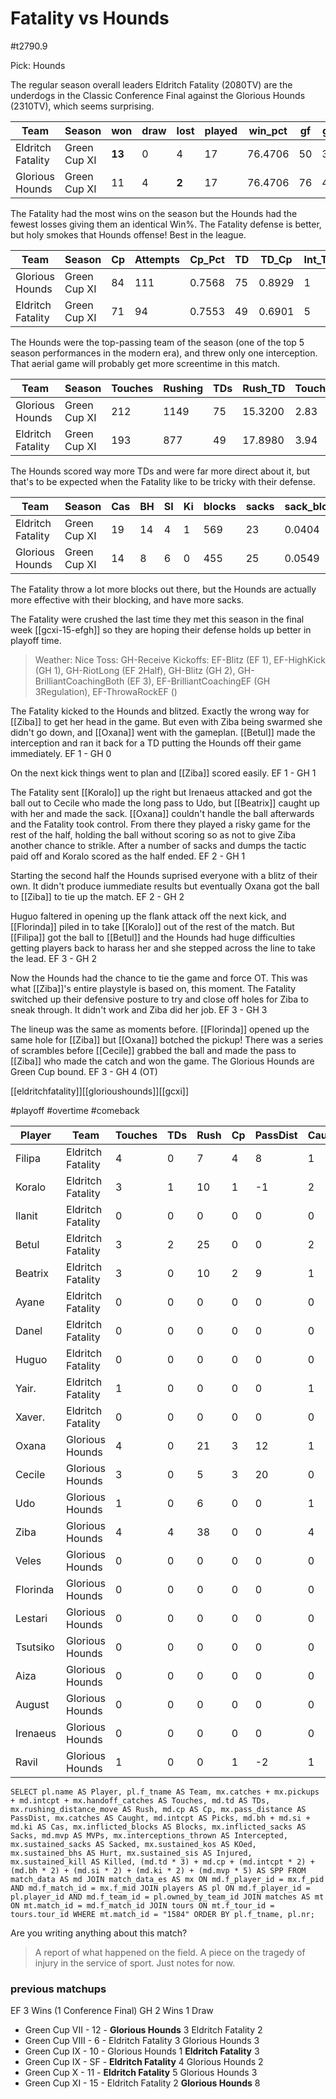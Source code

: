 # Fatality vs Hounds

#t2790.9

Pick: Hounds

The regular season overall leaders Eldritch Fatality (2080TV) are the underdogs in the Classic Conference Final against the Glorious Hounds (2310TV), which seems surprising.

| Team              | Season       | won  | draw | lost | played | win_pct | gf   | ga   | GF_match | GA_match | cas  | Cas_match | tcdiff | ff   |
|-------------------|--------------|------|------|------|--------|---------|------|------|----------|----------|------|-----------|--------|------|
| Eldritch Fatality | Green Cup XI | **13** |  0 |    4 |     17 | 76.4706 |   50 |   31 |   2.9412 |   1.8235 |   19 |    1.1176 |    -14 |    3 |
| Glorious Hounds   | Green Cup XI |   11 |    4 | **2** |    17 | 76.4706 |   76 |   46 |   4.4706 |   2.7059 |   14 |    0.8235 |    -14 |    0 |

The Fatality had the most wins on the season but the Hounds had the fewest losses giving them an identical Win%. The Fatality defense is better, but holy smokes that Hounds offense! Best in the league.

| Team              | Season       | Cp   | Attempts | Cp_Pct | TD   | TD_Cp  | Int_Thrown | Int_Rate | Handoff | Hand_Cp |
|-------------------|--------------|------|----------|--------|------|--------|------------|----------|---------|---------|
| Glorious Hounds   | Green Cup XI |   84 |      111 | 0.7568 |   75 | 0.8929 |          1 |   0.0090 |      17 |  0.2024 |
| Eldritch Fatality | Green Cup XI |   71 |       94 | 0.7553 |   49 | 0.6901 |          5 |   0.0532 |      17 |  0.2394 |

The Hounds were the top-passing team of the season (one of the top 5 season performances in the modern era), and threw only one interception. That aerial game will probably get more screentime in this match.

| Team              | Season       | Touches | Rushing | TDs  | Rush_TD | Touches_TD |
|-------------------|--------------|---------|---------|------|---------|------------|
| Glorious Hounds   | Green Cup XI |     212 |    1149 |   75 | 15.3200 |       2.83 |
| Eldritch Fatality | Green Cup XI |     193 |     877 |   49 | 17.8980 |       3.94 |

The Hounds scored way more TDs and were far more direct about it, but that's to be expected when the Fatality like to be tricky with their defense.

| Team              | Season       | Cas  | BH   | SI   | Ki   | blocks | sacks | sack_block | cas_block | knockdowns | down_block |
|-------------------|--------------|------|------|------|------|--------|-------|------------|-----------|------------|------------|
| Eldritch Fatality | Green Cup XI |   19 |   14 |    4 |    1 |    569 |    23 |     0.0404 |    0.0334 |        268 |     0.4710 |
| Glorious Hounds   | Green Cup XI |   14 |    8 |    6 |    0 |    455 |    25 |     0.0549 |    0.0308 |        227 |     0.4989 |

The Fatality throw a lot more blocks out there, but the Hounds are actually more effective with their blocking, and have more sacks.

The Fatality were crushed the last time they met this season in the final week [[gcxi-15-efgh]] so they are hoping their defense holds up better in playoff time.

> Weather: Nice
> Toss: GH-Receive
> Kickoffs: EF-Blitz (EF 1), EF-HighKick (GH 1), GH-RiotLong (EF 2Half), GH-Blitz (GH 2), GH-BrilliantCoachingBoth (EF 3), EF-BrilliantCoachingEF (GH 3Regulation), EF-ThrowaRockEF ()

The Fatality kicked to the Hounds and blitzed. Exactly the wrong way for [[Ziba]] to get her head in the game. But even with Ziba being swarmed she didn't go down, and [[Oxana]] went with the gameplan. [[Betul]] made the interception and ran it back for a TD putting the Hounds off their game immediately. EF 1 - GH 0

On the next kick things went to plan and [[Ziba]] scored easily. EF 1 - GH 1

The Fatality sent [[Koralo]] up the right but Irenaeus attacked and got the ball out to Cecile who made the long pass to Udo, but [[Beatrix]] caught up with her and made the sack. [[Oxana]] couldn't handle the ball afterwards and the Fatality took control. From there they played a risky game for the rest of the half, holding the ball without scoring so as not to give Ziba another chance to strikle. After a number of sacks and dumps the tactic paid off and Koralo scored as the half ended. EF 2 - GH 1

Starting the second half the Hounds suprised everyone with a blitz of their own. It didn't produce iummediate results but eventually Oxana got the ball to [[Ziba]] to tie up the match. EF 2 - GH 2

Huguo faltered in opening up the flank attack off the next kick, and [[Florinda]] piled in to take [[Koralo]] out of the rest of the match. But [[Filipa]] got the ball to [[Betul]] and the Hounds had huge difficulties getting players back to harass her and she stepped across the line to take the lead. EF 3 - GH 2

Now the Hounds had the chance to tie the game and force OT. This was what [[Ziba]]'s entire playstyle is based on, this moment. The Fatality switched up their defensive posture to try and close off holes for Ziba to sneak through. It didn't work and Ziba did her job. EF 3 - GH 3

The lineup was the same as moments before. [[Florinda]] opened up the same hole for [[Ziba]] but [[Oxana]] botched the pickup! There was a series of scrambles before [[Cecile]] grabbed the ball and made the pass to [[Ziba]] who made the catch and won the game. The Glorious Hounds are Green Cup bound. EF 3 - GH 4 (OT)


[[eldritchfatality]][[glorioushounds]][[gcxi]]

#playoff #overtime #comeback 


| Player    | Team              | Touches | TDs  | Rush | Cp   | PassDist | Caught | Picks | Cas  | Blocks | Sacks | MVPs | Intercepted | Sacked | KOed | Hurt | Injured | Killed | SPP  |
|-----------|-------------------|---------|------|------|------|----------|--------|-------|------|--------|-------|------|-------------|--------|------|------|---------|--------|------|
| Filipa   | Eldritch Fatality |       4 |    0 |    7 |    4 |        8 |      1 |     1 |    0 |      0 |     0 |    0 |           1 |      1 |    0 |    0 |       0 |      0 |    6 |
| Koralo   | Eldritch Fatality |       3 |    1 |   10 |    1 |       -1 |      2 |     0 |    0 |      1 |     0 |    0 |           0 |      2 |    0 |    1 |       0 |      0 |    4 |
| Ilanit   | Eldritch Fatality |       0 |    0 |    0 |    0 |        0 |      0 |     0 |    0 |      4 |     1 |    0 |           0 |      0 |    0 |    0 |       0 |      0 |    0 |
| Betul    | Eldritch Fatality |       3 |    2 |   25 |    0 |        0 |      2 |     1 |    0 |      0 |     0 |    0 |           0 |      0 |    0 |    0 |       0 |      0 |    8 |
| Beatrix  | Eldritch Fatality |       3 |    0 |   10 |    2 |        9 |      1 |     0 |    1 |      5 |     1 |    1 |           0 |      0 |    0 |    0 |       0 |      0 |    9 |
| Ayane    | Eldritch Fatality |       0 |    0 |    0 |    0 |        0 |      0 |     0 |    0 |     11 |     1 |    0 |           0 |      0 |    0 |    0 |       0 |      0 |    0 |
| Danel    | Eldritch Fatality |       0 |    0 |    0 |    0 |        0 |      0 |     0 |    0 |      8 |     0 |    0 |           0 |      0 |    0 |    0 |       0 |      0 |    0 |
| Huguo    | Eldritch Fatality |       0 |    0 |    0 |    0 |        0 |      0 |     0 |    0 |     12 |     0 |    0 |           0 |      0 |    0 |    0 |       0 |      0 |    0 |
| Yair.    | Eldritch Fatality |       1 |    0 |    0 |    0 |        0 |      1 |     0 |    0 |      5 |     0 |    0 |           0 |      0 |    0 |    0 |       0 |      0 |    0 |
| Xaver.   | Eldritch Fatality |       0 |    0 |    0 |    0 |        0 |      0 |     0 |    0 |      6 |     0 |    0 |           0 |      0 |    0 |    0 |       0 |      0 |    0 |
| Oxana    | Glorious Hounds   |       4 |    0 |   21 |    3 |       12 |      1 |     0 |    0 |      1 |     0 |    0 |           1 |      0 |    0 |    0 |       0 |      0 |    3 |
| Cecile   | Glorious Hounds   |       3 |    0 |    5 |    3 |       20 |      0 |     0 |    0 |      1 |     0 |    0 |           0 |      0 |    0 |    0 |       0 |      0 |    3 |
| Udo      | Glorious Hounds   |       1 |    0 |    6 |    0 |        0 |      1 |     0 |    0 |      0 |     0 |    0 |           0 |      1 |    0 |    1 |       0 |      0 |    0 |
| Ziba     | Glorious Hounds   |       4 |    4 |   38 |    0 |        0 |      4 |     0 |    0 |      0 |     0 |    0 |           0 |      0 |    0 |    0 |       0 |      0 |   12 |
| Veles    | Glorious Hounds   |       0 |    0 |    0 |    0 |        0 |      0 |     0 |    0 |      5 |     0 |    0 |           0 |      0 |    0 |    0 |       0 |      0 |    0 |
| Florinda | Glorious Hounds   |       0 |    0 |    0 |    0 |        0 |      0 |     0 |    3 |     10 |     0 |    0 |           0 |      0 |    0 |    0 |       0 |      0 |    6 |
| Lestari  | Glorious Hounds   |       0 |    0 |    0 |    0 |        0 |      0 |     0 |    0 |      2 |     0 |    1 |           0 |      0 |    0 |    0 |       0 |      0 |    5 |
| Tsutsiko | Glorious Hounds   |       0 |    0 |    0 |    0 |        0 |      0 |     0 |    0 |      3 |     0 |    0 |           0 |      0 |    0 |    0 |       0 |      0 |    0 |
| Aiza     | Glorious Hounds   |       0 |    0 |    0 |    0 |        0 |      0 |     0 |    0 |      3 |     0 |    0 |           0 |      0 |    0 |    0 |       0 |      0 |    0 |
| August   | Glorious Hounds   |       0 |    0 |    0 |    0 |        0 |      0 |     0 |    0 |      3 |     1 |    0 |           0 |      0 |    1 |    0 |       0 |      0 |    0 |
| Irenaeus | Glorious Hounds   |       0 |    0 |    0 |    0 |        0 |      0 |     0 |    0 |      4 |     1 |    0 |           1 |      1 |    0 |    0 |       0 |      0 |    0 |
| Ravil    | Glorious Hounds   |       1 |    0 |    0 |    1 |       -2 |      1 |     0 |    0 |      1 |     1 |    0 |           0 |      1 |    1 |    0 |       0 |      0 |    1 |

```
SELECT pl.name AS Player, pl.f_tname AS Team, mx.catches + mx.pickups + md.intcpt + mx.handoff_catches AS Touches, md.td AS TDs, mx.rushing_distance_move AS Rush, md.cp AS Cp,	mx.pass_distance AS PassDist, mx.catches AS Caught, md.intcpt AS Picks, md.bh + md.si + md.ki AS Cas, mx.inflicted_blocks AS Blocks, mx.inflicted_sacks AS Sacks, md.mvp AS MVPs, mx.interceptions_thrown AS Intercepted, mx.sustained_sacks AS Sacked, mx.sustained_kos AS KOed, mx.sustained_bhs AS Hurt, mx.sustained_sis AS Injured, mx.sustained_kill AS Killed, (md.td * 3) + md.cp + (md.intcpt * 2) + (md.bh * 2) + (md.si * 2) + (md.ki * 2) + (md.mvp * 5) AS SPP FROM match_data AS md JOIN match_data_es AS mx ON md.f_player_id = mx.f_pid AND md.f_match_id = mx.f_mid JOIN players AS pl ON md.f_player_id = pl.player_id AND md.f_team_id = pl.owned_by_team_id JOIN matches AS mt ON mt.match_id = md.f_match_id JOIN tours ON mt.f_tour_id = tours.tour_id WHERE mt.match_id = "1584" ORDER BY pl.f_tname, pl.nr;
```


Are you writing anything about this match?

> A report of what happened on the field.
> A piece on the tragedy of injury in the service of sport.
> Just notes for now.

### previous matchups

EF 3 Wins (1 Conference Final)
GH 2 Wins
1 Draw

* Green Cup VII - 12 - **Glorious Hounds** 3 Eldritch Fatality 2
* Green Cup VIII - 6 - Eldritch Fatality 3 Glorious Hounds 3
* Green Cup IX - 10 - Glorious Hounds 1 **Eldritch Fatality** 3
* Green Cup IX - SF - **Eldritch Fatality** 4 Glorious Hounds 2
* Green Cup X - 11 - **Eldritch Fatality** 5 Glorious Hounds 3
* Green Cup XI - 15 - Eldritch Fatality 2 **Glorious Hounds** 8